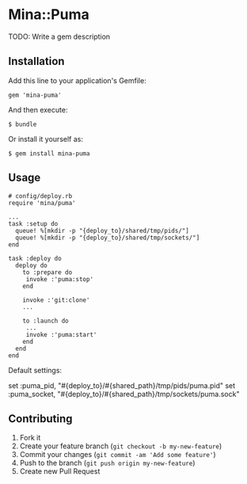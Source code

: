 # Mina::Puma

TODO: Write a gem description

## Installation

Add this line to your application's Gemfile:

    gem 'mina-puma'

And then execute:

    $ bundle

Or install it yourself as:

    $ gem install mina-puma

## Usage

    # config/deploy.rb
    require 'mina/puma'

    ...
    task :setup do
      queue! %[mkdir -p "{deploy_to}/shared/tmp/pids/"]
      queue! %[mkdir -p "{deploy_to}/shared/tmp/sockets/"]
    end

    task :deploy do
      deploy do
        to :prepare do
         invoke :'puma:stop'
        end

        invoke :'git:clone'
        ...

        to :launch do
         ...
         invoke :'puma:start'
        end
      end
    end

Default settings:

  set :puma_pid,    "#{deploy_to}/#{shared_path}/tmp/pids/puma.pid"
  set :puma_socket, "#{deploy_to}/#{shared_path}/tmp/sockets/puma.sock"

## Contributing

1. Fork it
2. Create your feature branch (`git checkout -b my-new-feature`)
3. Commit your changes (`git commit -am 'Add some feature'`)
4. Push to the branch (`git push origin my-new-feature`)
5. Create new Pull Request
